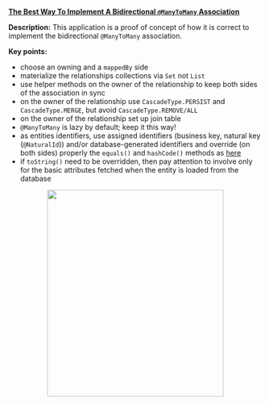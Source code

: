 
**[The Best Way To Implement A Bidirectional `@ManyToMany` Association](https://github.com/AnghelLeonard/Hibernate-SpringBoot/tree/master/HibernateSpringBootManyToManyBidirectional)**

**Description:** This application is a proof of concept of how it is correct to implement the bidirectional `@ManyToMany` association. 

**Key points:**
- choose an owning and a `mappedBy` side
- materialize the relationships collections via `Set` not `List`
- use helper methods on the owner of the relationship to keep both sides of the association in sync
- on the owner of the relationship use `CascadeType.PERSIST` and `CascadeType.MERGE`, but avoid `CascadeType.REMOVE/ALL`
- on the owner of the relationship set up join table
- `@ManyToMany` is lazy by default; keep it this way!
- as entities identifiers, use assigned identifiers (business key, natural key (`@NaturalId`)) and/or database-generated identifiers and override (on both sides) properly the `equals()` and `hashCode()` methods as [here](https://vladmihalcea.com/the-best-way-to-implement-equals-hashcode-and-tostring-with-jpa-and-hibernate/)
- if `toString()` need to be overridden, then pay attention to involve only for the basic attributes fetched when the entity is loaded from the database

<a href="https://leanpub.com/java-persistence-performance-illustrated-guide"><p align="center"><img src="https://github.com/AnghelLeonard/Hibernate-SpringBoot/blob/master/Java%20Persistence%20Performance%20Illustrated%20Guide.jpg" height="410" width="350"/></p></a>

